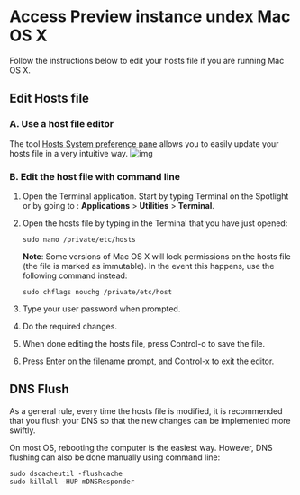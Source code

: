 # Access Preview instance undex Mac OS X

Follow the instructions below to edit your hosts file if you are running Mac OS X.

## Edit Hosts file

### A. Use a host file editor

The tool [Hosts System preference pane](https://www.macupdate.com/app/mac/40003/hosts) allows you to easily update your hosts file in a very intuitive way.
![img](https://screenshots.macupdate.com/JPG/40003/40003_scr.jpg)




### B. Edit the host file with command line

1. Open the Terminal application. Start by typing Terminal on the Spotlight or by going to : **Applications** > **Utilities** > **Terminal**.

2. Open the hosts file by typing in the Terminal that you have just opened:
   ```
   sudo nano /private/etc/hosts
   ```
   **Note**: Some versions of Mac OS X will lock permissions on the hosts file (the file is marked as immutable). In the event this happens, use the following command instead: 
   ```
   sudo chflags nouchg /private/etc/host
   ```

3. Type your user password when prompted.

4. Do the required changes.

5. When done editing the hosts file, press Control-o to save the file.

6. Press Enter on the filename prompt, and Control-x to exit the editor.

## DNS Flush

As a general rule, every time the hosts file is modified, it is recommended that you flush your DNS so that the new changes can be implemented more swiftly. 

On most OS, rebooting the computer is the easiest way. However, DNS flushing can also be done manually using command line:

```
sudo dscacheutil -flushcache
sudo killall -HUP mDNSResponder
```